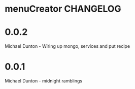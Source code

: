 menuCreator CHANGELOG
==============================
# 0.0.2

Michael Dunton - Wiring up mongo, services and put recipe


# 0.0.1

Michael Dunton - midnight ramblings
